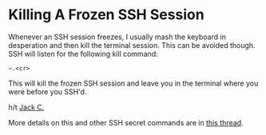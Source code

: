 # Killing A Frozen SSH Session

Whenever an SSH session freezes, I usually mash the keyboard in desperation
and then kill the terminal session. This can be avoided though. SSH will
listen for the following kill command:

```
~.<cr>
```

This will kill the frozen SSH session and leave you in the terminal where
you were before you SSH'd.

h/t [Jack C.](http://hashrocket.com/team/jack-christensen)

More details on this and other SSH secret commands are in [this
thread](https://x.com/freebsdfrau/status/1748451200448823475).
